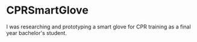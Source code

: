 # CPRSmartGlove
I was researching and prototyping a smart glove for CPR training as a final year bachelor's student.
